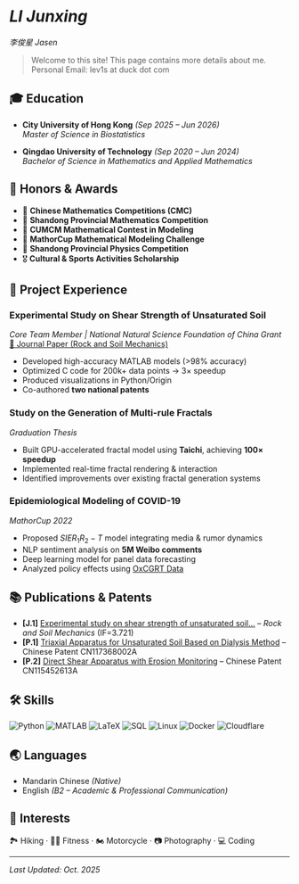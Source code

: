 # _**LI Junxing**_
_李俊星_ _Jasen_
> Welcome to this site! This page contains more details about me.\
> Personal Email: lev1s at duck dot com

## 🎓 Education

- **City University of Hong Kong** *(Sep 2025 – Jun 2026)*  
  *Master of Science in Biostatistics*  

- **Qingdao University of Technology** *(Sep 2020 – Jun 2024)*  
  *Bachelor of Science in Mathematics and Applied Mathematics*  


## 🏅 Honors & Awards  

- 🥈 **Chinese Mathematics Competitions (CMC)**
- 🥈 **Shandong Provincial Mathematics Competition** 
- 🥈 **CUMCM Mathematical Contest in Modeling** 
- 🥉 **MathorCup Mathematical Modeling Challenge** 
- 🥈 **Shandong Provincial Physics Competition** 
- 🎖️ **Cultural & Sports Activities Scholarship** 


## 🔬 Project Experience  

### **Experimental Study on Shear Strength of Unsaturated Soil**  
*Core Team Member | National Natural Science Foundation of China Grant*  
[📄 Journal Paper (Rock and Soil Mechanics)](https://doi.org/10.16285/j.rsm.2022.2005)  
- Developed high-accuracy MATLAB models (>98% accuracy)  
- Optimized C code for 200k+ data points → 3× speedup  
- Produced visualizations in Python/Origin  
- Co-authored **two national patents**  

### **Study on the Generation of Multi-rule Fractals**  
*Graduation Thesis*  
- Built GPU-accelerated fractal model using **Taichi**, achieving **100× speedup**  
- Implemented real-time fractal rendering & interaction  
- Identified improvements over existing fractal generation systems  

### **Epidemiological Modeling of COVID-19**  
*MathorCup 2022*  
- Proposed $SIER_1R_2-T$ model integrating media & rumor dynamics  
- NLP sentiment analysis on **5M Weibo comments**  
- Deep learning model for panel data forecasting  
- Analyzed policy effects using [OxCGRT Data](https://www.bsg.ox.ac.uk/research/research-projects/covid-19-government-response-tracker)  


## 📚 Publications & Patents  

- **[J.1]** [Experimental study on shear strength of unsaturated soil...](https://doi.org/10.16285/j.rsm.2022.2005) – *Rock and Soil Mechanics* (IF=3.721)  
- **[P.1]** [Triaxial Apparatus for Unsaturated Soil Based on Dialysis Method](https://patents.google.com/patent/CN117368002A) – Chinese Patent CN117368002A  
- **[P.2]** [Direct Shear Apparatus with Erosion Monitoring](https://patents.google.com/patent/CN115452613A) – Chinese Patent CN115452613A  


## 🛠 Skills  

![Python](https://img.shields.io/badge/-Python-306998?style=flat-square&logo=python&logoColor=white)
![MATLAB](https://img.shields.io/badge/-MATLAB-FF3D00?style=flat-square&logo=mathworks&logoColor=white)
![LaTeX](https://img.shields.io/badge/-LaTeX-008080?style=flat-square&logo=latex&logoColor=white)
![SQL](https://img.shields.io/badge/-SQL-00758F?style=flat-square&logo=mysql&logoColor=white)
![Linux](https://img.shields.io/badge/-Linux-333333?style=flat-square&logo=linux&logoColor=white)
![Docker](https://img.shields.io/badge/-Docker-0db7f2?style=flat-square&logo=docker&logoColor=white)
![Cloudflare](https://img.shields.io/badge/-Cloudflare-FFCC00?style=flat-square&logo=cloudflare&logoColor=black)



## 🌏 Languages  

- Mandarin Chinese *(Native)*  
- English *(B2 – Academic & Professional Communication)*  


## 🎯 Interests  

🏞 Hiking · 🏋️‍♂️ Fitness · 🏍 Motorcycle · 📷 Photography · 💻 Coding  

---
*Last Updated: Oct. 2025*
